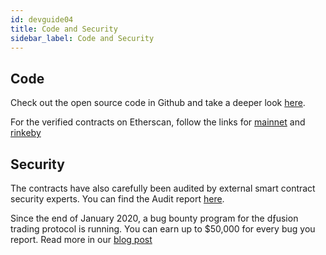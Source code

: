 ```yaml
---
id: devguide04
title: Code and Security
sidebar_label: Code and Security
---
```


## Code 

Check out the open source code in Github and take a deeper look [here](https://github.com/gnosis/dex-contracts). 

For the verified contracts on Etherscan, follow the links for [mainnet](https://etherscan.io/address/0x6f400810b62df8e13fded51be75ff5393eaa841f) and [rinkeby](https://rinkeby.etherscan.io/address/0xC576eA7bd102F7E476368a5E98FA455d1Ea34dE2)

## Security

The contracts have also carefully been audited by external smart contract security experts. You can find the Audit report [here](https://github.com/gnosis/dex-contracts/raw/master/Exchange_audit_report.pdf).

Since the end of January 2020, a bug bounty program for the dƒusion trading protocol is running. You can earn up to $50,000 for every bug you report. Read more in our [blog post](https://blog.gnosis.pm/2020-dex-bug-bounty-210f2b67a764)
